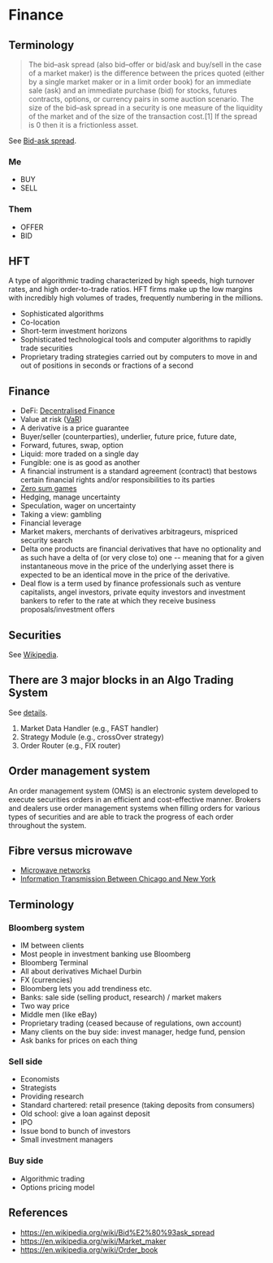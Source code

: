 # Finance

## Terminology
> The bid–ask spread (also bid–offer or bid/ask and buy/sell in the case of a
> market maker) is the difference between the prices quoted (either by a single
> market maker or in a limit order book) for an immediate sale (ask) and an
> immediate purchase (bid) for stocks, futures contracts, options, or currency
> pairs in some auction scenario. The size of the bid–ask spread in a security
> is one measure of the liquidity of the market and of the size of the
> transaction cost.[1] If the spread is 0 then it is a frictionless asset.

See [Bid-ask spread](https://en.wikipedia.org/wiki/Bid%E2%80%93ask_spread).

### Me
- BUY
- SELL

### Them
- OFFER
- BID

## HFT
A type of algorithmic trading characterized by high speeds, high turnover
rates, and high order-to-trade ratios. HFT firms make up the low margins with
incredibly high volumes of trades, frequently numbering in the millions.

- Sophisticated algorithms
- Co-location
- Short-term investment horizons
- Sophisticated technological tools and computer algorithms to rapidly trade securities
- Proprietary trading strategies carried out by computers to move in and out of positions in seconds or fractions of a second

## Finance
- DeFi: [Decentralised Finance](https://en.wikipedia.org/wiki/Decentralized_finance)
- Value at risk ([VaR](https://en.wikipedia.org/wiki/Value_at_risk))
- A derivative is a price guarantee
- Buyer/seller (counterparties), underlier, future price, future date,
- Forward, futures, swap, option
- Liquid: more traded on a single day
- Fungible: one is as good as another
- A financial instrument is a standard agreement (contract) that bestows certain financial rights and/or responsibilities to its parties
- [Zero sum games](https://en.wikipedia.org/wiki/Zero-sum_game)
- Hedging, manage uncertainty
- Speculation, wager on uncertainty
- Taking a view: gambling
- Financial leverage
- Market makers, merchants of derivatives arbitrageurs, mispriced security search
- Delta one products are financial derivatives that have no optionality and as such have a delta of (or very close to) one -- meaning that for a given instantaneous move in the price of the underlying asset there is expected to be an identical move in the price of the derivative.
- Deal flow is a term used by finance professionals such as venture capitalists, angel investors, private equity investors and investment bankers to refer to the rate at which they receive business proposals/investment offers

## Securities
See [Wikipedia](https://en.wikipedia.org/wiki/Security_(finance) ).

## There are 3 major blocks in an Algo Trading System
See [details](https://www.quora.com/How-does-an-algorithmic-trading-system-architecture-look-like).

1. Market Data Handler (e.g., FAST handler)
1. Strategy Module (e.g., crossOver strategy)
1. Order Router (e.g., FIX router)

## Order management system
An order management system (OMS) is an electronic system developed to execute
securities orders in an efficient and cost-effective manner. Brokers and
dealers use order management systems when filling orders for various types of
securities and are able to track the progress of each order throughout the
system.

## Fibre versus microwave
- [Microwave networks](https://arstechnica.com/information-technology/2016/11/private-microwave-networks-financial-hft/)
- [Information Transmission Between Chicago and New York](https://arxiv.org/pdf/1302.5966v1.pdf)

## Terminology
### Bloomberg system
- IM between clients
- Most people in investment banking use Bloomberg
- Bloomberg Terminal
- All about derivatives Michael Durbin
- FX (currencies)
- Bloomberg lets you add trendiness etc.
- Banks: sale side (selling product, research) / market makers
- Two way price
- Middle men (like eBay)
- Proprietary trading (ceased because of regulations, own account)
- Many clients on the buy side: invest manager, hedge fund, pension
- Ask banks for prices on each thing

### Sell side
- Economists
- Strategists
- Providing research
- Standard chartered: retail presence (taking deposits from consumers)
- Old school: give a loan against deposit
- IPO
- Issue bond to bunch of investors
- Small investment managers

### Buy side
- Algorithmic trading
- Options pricing model

## References
- https://en.wikipedia.org/wiki/Bid%E2%80%93ask_spread
- https://en.wikipedia.org/wiki/Market_maker
- https://en.wikipedia.org/wiki/Order_book

